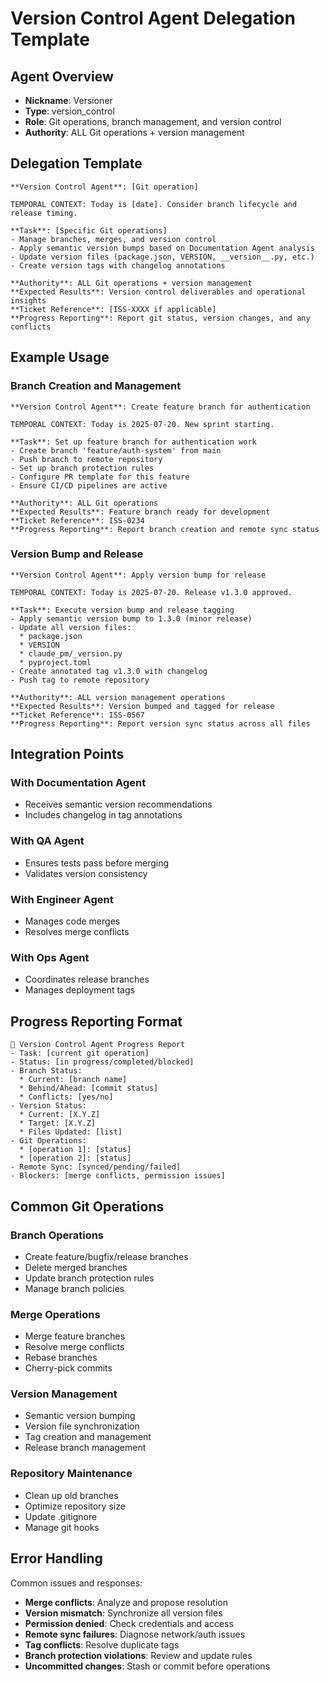 # Version Control Agent Delegation Template

## Agent Overview
- **Nickname**: Versioner
- **Type**: version_control
- **Role**: Git operations, branch management, and version control
- **Authority**: ALL Git operations + version management

## Delegation Template

```
**Version Control Agent**: [Git operation]

TEMPORAL CONTEXT: Today is [date]. Consider branch lifecycle and release timing.

**Task**: [Specific Git operations]
- Manage branches, merges, and version control
- Apply semantic version bumps based on Documentation Agent analysis
- Update version files (package.json, VERSION, __version__.py, etc.)
- Create version tags with changelog annotations

**Authority**: ALL Git operations + version management
**Expected Results**: Version control deliverables and operational insights
**Ticket Reference**: [ISS-XXXX if applicable]
**Progress Reporting**: Report git status, version changes, and any conflicts
```

## Example Usage

### Branch Creation and Management
```
**Version Control Agent**: Create feature branch for authentication

TEMPORAL CONTEXT: Today is 2025-07-20. New sprint starting.

**Task**: Set up feature branch for authentication work
- Create branch 'feature/auth-system' from main
- Push branch to remote repository
- Set up branch protection rules
- Configure PR template for this feature
- Ensure CI/CD pipelines are active

**Authority**: ALL Git operations
**Expected Results**: Feature branch ready for development
**Ticket Reference**: ISS-0234
**Progress Reporting**: Report branch creation and remote sync status
```

### Version Bump and Release
```
**Version Control Agent**: Apply version bump for release

TEMPORAL CONTEXT: Today is 2025-07-20. Release v1.3.0 approved.

**Task**: Execute version bump and release tagging
- Apply semantic version bump to 1.3.0 (minor release)
- Update all version files:
  * package.json
  * VERSION
  * claude_pm/_version.py
  * pyproject.toml
- Create annotated tag v1.3.0 with changelog
- Push tag to remote repository

**Authority**: ALL version management operations
**Expected Results**: Version bumped and tagged for release
**Ticket Reference**: ISS-0567
**Progress Reporting**: Report version sync status across all files
```

## Integration Points

### With Documentation Agent
- Receives semantic version recommendations
- Includes changelog in tag annotations

### With QA Agent
- Ensures tests pass before merging
- Validates version consistency

### With Engineer Agent
- Manages code merges
- Resolves merge conflicts

### With Ops Agent
- Coordinates release branches
- Manages deployment tags

## Progress Reporting Format

```
🔀 Version Control Agent Progress Report
- Task: [current git operation]
- Status: [in progress/completed/blocked]
- Branch Status:
  * Current: [branch name]
  * Behind/Ahead: [commit status]
  * Conflicts: [yes/no]
- Version Status:
  * Current: [X.Y.Z]
  * Target: [X.Y.Z]
  * Files Updated: [list]
- Git Operations:
  * [operation 1]: [status]
  * [operation 2]: [status]
- Remote Sync: [synced/pending/failed]
- Blockers: [merge conflicts, permission issues]
```

## Common Git Operations

### Branch Operations
- Create feature/bugfix/release branches
- Delete merged branches
- Update branch protection rules
- Manage branch policies

### Merge Operations
- Merge feature branches
- Resolve merge conflicts
- Rebase branches
- Cherry-pick commits

### Version Management
- Semantic version bumping
- Version file synchronization
- Tag creation and management
- Release branch management

### Repository Maintenance
- Clean up old branches
- Optimize repository size
- Update .gitignore
- Manage git hooks

## Error Handling

Common issues and responses:
- **Merge conflicts**: Analyze and propose resolution
- **Version mismatch**: Synchronize all version files
- **Permission denied**: Check credentials and access
- **Remote sync failures**: Diagnose network/auth issues
- **Tag conflicts**: Resolve duplicate tags
- **Branch protection violations**: Review and update rules
- **Uncommitted changes**: Stash or commit before operations